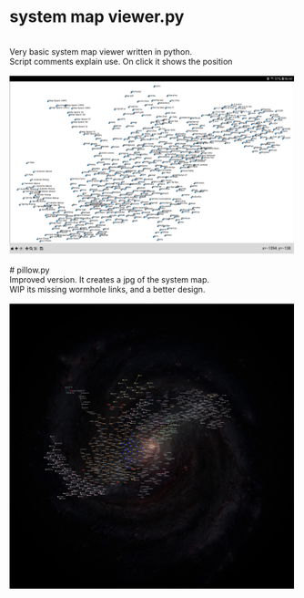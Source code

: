 # system map viewer.py
<br>
Very basic system map viewer written in python.<br>
Script comments explain use. On click it shows the position<br>
<br>
<img src='Screenshot.jpg' width='500'>
<br>
<br>
# pillow.py
<br>
Improved version. It creates a jpg of the system map.<br>
WIP its missing wormhole links, and a better design.<br>
<br>
<a href="pillow.jpg"><img src='pillow.jpg' width='500'></a>
